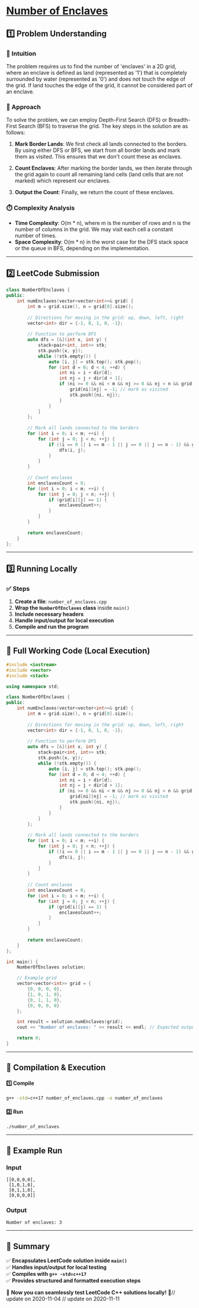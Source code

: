 # **[Number of Enclaves](https://leetcode.com/problems/number-of-enclaves/description/)**  

## **1️⃣ Problem Understanding**  
### **📌 Intuition**  
The problem requires us to find the number of 'enclaves' in a 2D grid, where an enclave is defined as land (represented as '1') that is completely surrounded by water (represented as '0') and does not touch the edge of the grid. If land touches the edge of the grid, it cannot be considered part of an enclave.

### **🚀 Approach**  
To solve the problem, we can employ Depth-First Search (DFS) or Breadth-First Search (BFS) to traverse the grid. The key steps in the solution are as follows:

1. **Mark Border Lands**: We first check all lands connected to the borders. By using either DFS or BFS, we start from all border lands and mark them as visited. This ensures that we don't count these as enclaves.
  
2. **Count Enclaves**: After marking the border lands, we then iterate through the grid again to count all remaining land cells (land cells that are not marked) which represent our enclaves. 

3. **Output the Count**: Finally, we return the count of these enclaves.

### **⏱️ Complexity Analysis**  
- **Time Complexity**: O(m * n), where m is the number of rows and n is the number of columns in the grid. We may visit each cell a constant number of times.
- **Space Complexity**: O(m * n) in the worst case for the DFS stack space or the queue in BFS, depending on the implementation.

---  

## **2️⃣ LeetCode Submission**  
```cpp
class NumberOfEnclaves {
public:
    int numEnclaves(vector<vector<int>>& grid) {
        int m = grid.size(), n = grid[0].size();
        
        // Directions for moving in the grid: up, down, left, right
        vector<int> dir = {-1, 0, 1, 0, -1};
        
        // Function to perform DFS
        auto dfs = [&](int x, int y) {
            stack<pair<int, int>> stk;
            stk.push({x, y});
            while (!stk.empty()) {
                auto [i, j] = stk.top(); stk.pop();
                for (int d = 0; d < 4; ++d) {
                    int ni = i + dir[d];
                    int nj = j + dir[d + 1];
                    if (ni >= 0 && ni < m && nj >= 0 && nj < n && grid[ni][nj] == 1) {
                        grid[ni][nj] = -1; // mark as visited
                        stk.push({ni, nj});
                    }
                }
            }
        };
        
        // Mark all lands connected to the borders
        for (int i = 0; i < m; ++i) {
            for (int j = 0; j < n; ++j) {
                if ((i == 0 || i == m - 1 || j == 0 || j == n - 1) && grid[i][j] == 1) {
                    dfs(i, j);
                }
            }
        }
        
        // Count enclaves
        int enclavesCount = 0;
        for (int i = 0; i < m; ++i) {
            for (int j = 0; j < n; ++j) {
                if (grid[i][j] == 1) {
                    enclavesCount++;
                }
            }
        }
        
        return enclavesCount;
    }
};  
```  

---  

## **3️⃣ Running Locally**  
### **✅ Steps**  
1. **Create a file**: `number_of_enclaves.cpp`  
2. **Wrap the `NumberOfEnclaves` class** inside `main()`  
3. **Include necessary headers**  
4. **Handle input/output for local execution**  
5. **Compile and run the program**  

---  

## **📝 Full Working Code (Local Execution)**  
```cpp
#include <iostream>
#include <vector>
#include <stack>

using namespace std;

class NumberOfEnclaves {
public:
    int numEnclaves(vector<vector<int>>& grid) {
        int m = grid.size(), n = grid[0].size();
        
        // Directions for moving in the grid: up, down, left, right
        vector<int> dir = {-1, 0, 1, 0, -1};
        
        // Function to perform DFS
        auto dfs = [&](int x, int y) {
            stack<pair<int, int>> stk;
            stk.push({x, y});
            while (!stk.empty()) {
                auto [i, j] = stk.top(); stk.pop();
                for (int d = 0; d < 4; ++d) {
                    int ni = i + dir[d];
                    int nj = j + dir[d + 1];
                    if (ni >= 0 && ni < m && nj >= 0 && nj < n && grid[ni][nj] == 1) {
                        grid[ni][nj] = -1; // mark as visited
                        stk.push({ni, nj});
                    }
                }
            }
        };
        
        // Mark all lands connected to the borders
        for (int i = 0; i < m; ++i) {
            for (int j = 0; j < n; ++j) {
                if ((i == 0 || i == m - 1 || j == 0 || j == n - 1) && grid[i][j] == 1) {
                    dfs(i, j);
                }
            }
        }
        
        // Count enclaves
        int enclavesCount = 0;
        for (int i = 0; i < m; ++i) {
            for (int j = 0; j < n; ++j) {
                if (grid[i][j] == 1) {
                    enclavesCount++;
                }
            }
        }
        
        return enclavesCount;
    }
};

int main() {
    NumberOfEnclaves solution;

    // Example grid
    vector<vector<int>> grid = {
        {0, 0, 0, 0},
        {1, 0, 1, 0},
        {0, 1, 1, 0},
        {0, 0, 0, 0}
    };

    int result = solution.numEnclaves(grid);
    cout << "Number of enclaves: " << result << endl; // Expected output: 3

    return 0;
}
```  

---  

## **🔧 Compilation & Execution**  
#### **1️⃣ Compile**  
```bash
g++ -std=c++17 number_of_enclaves.cpp -o number_of_enclaves
```  

#### **2️⃣ Run**  
```bash
./number_of_enclaves
```  

---  

## **🎯 Example Run**  
### **Input**  
```
[[0,0,0,0],
 [1,0,1,0],
 [0,1,1,0],
 [0,0,0,0]]
```  
### **Output**  
```
Number of enclaves: 3
```  

---  

## **📌 Summary**  
✅ **Encapsulates LeetCode solution inside `main()`**  
✅ **Handles input/output for local testing**  
✅ **Compiles with `g++ -std=c++17`**  
✅ **Provides structured and formatted execution steps**  

🚀 **Now you can seamlessly test LeetCode C++ solutions locally!** 🚀// update on 2020-11-04
// update on 2020-11-11
